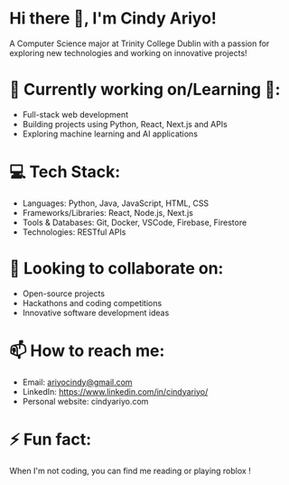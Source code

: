 # Hi there 👋, I'm Cindy Ariyo!


A Computer Science major at Trinity College Dublin with a passion for exploring new technologies and working on innovative projects!



# 🔭 Currently working on/Learning 🌱:

- Full-stack web development
- Building projects using Python, React, Next.js and APIs
- Exploring machine learning and AI applications
  


# 💻 Tech Stack:

- Languages: Python, Java, JavaScript, HTML, CSS
- Frameworks/Libraries: React, Node.js, Next.js
- Tools & Databases: Git, Docker, VSCode, Firebase, Firestore
- Technologies: RESTful APIs



# 👯 Looking to collaborate on:

- Open-source projects
- Hackathons and coding competitions
- Innovative software development ideas



# 📫 How to reach me:

- Email: ariyocindy@gmail.com
- LinkedIn: https://www.linkedin.com/in/cindyariyo/
- Personal website: cindyariyo.com



# ⚡ Fun fact:
When I'm not coding, you can find me reading or playing roblox !



<!--
**cindyariyo/cindyariyo** is a ✨ _special_ ✨ repository because its `README.md` (this file) appears on your GitHub profile.

Here are some ideas to get you started:

- 🔭 I’m currently working on ...
- 🌱 I’m currently learning ...
- 👯 I’m looking to collaborate on ...
- 🤔 I’m looking for help with ...
- 💬 Ask me about ...
- 📫 How to reach me: ...
- 😄 Pronouns: ...
- ⚡ Fun fact: ...
-->
